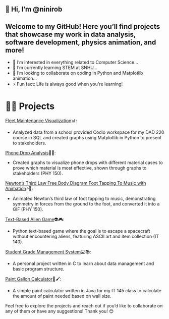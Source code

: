 ## 👋 Hi, I’m @ninirob

## Welcome to my GitHub! Here you’ll find projects that showcase my work in data analysis, software development, physics animation, and more!
-	👀 I’m interested in everything related to Computer Science…
-	🌱 I’m currently learning STEM at SNHU…
-	💞️ I’m looking to collaborate on coding in Python and Matplotlib animation…
-	⚡ Fun fact: Life is always good when you're learning! 
  
# 🧑‍💻 Projects
[Fleet Maintenance Visualization](https://github.com/ninirob/Fleet-Maintenance-DAD220)📊:
- Analyzed data from a school provided Codio workspace for my DAD 220 course in SQL and created graphs using Matplotlib in Python to present to stakeholders.
  
[Phone Drop Analysis](https://github.com/ninirob/Phone-drop-PHY150)📱💥:
- Created graphs to visualize phone drops with different material cases to prove which material is most effective, shown through graphs to stakeholders (PHY 150).

[Newton’s Third Law Free Body Diagram Foot Tapping To Music with Animation](https://github.com/ninirob/NewtonsThirdLawFBD)🎶👣: 
- Animated Newton’s third law of foot tapping to music, demonstrating symmetry in forces from the ground to the foot, and converted it into a GIF (PHY 150).

[Text-Based Alien Game](https://github.com/ninirob/TextBasedGame)👽🎮:
- Python text-based game where the goal is to escape a spacecraft without encountering aliens, featuring ASCII art and item collection (IT 140).

[Student Grade Management System](https://github.com/ninirob/StudentGradeManagementSystem)💻📚:
- A personal project written in C to learn about data management and basic program structure. 
  
[Paint Gallon Calculator](https://github.com/ninirob/Paint-gallon-calculator-IT145/blob/main/src/Paint2.java)🎨🖌️:
- A simple paint calculator written in Java for my IT 145 class to calculate the amount of paint needed based on wall size.

Feel free to explore the projects and reach out if you’d like to collaborate on any of them or have any suggestions! Thank you! 😊

<!---
ninirob/ninirob is a ✨ special ✨ repository because its `README.md` (this file) appears on your GitHub profile.
You can click the Preview link to take a look at your changes.
--->

